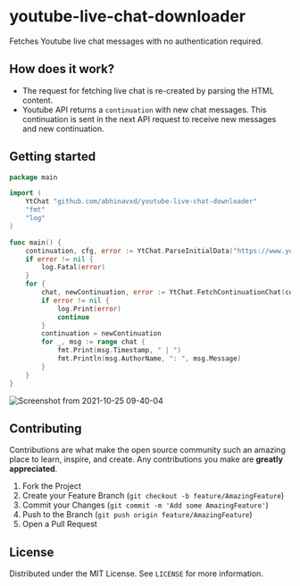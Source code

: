 # youtube-live-chat-downloader

Fetches Youtube live chat messages with no authentication required.

## How does it work?
* The request for fetching live chat is re-created by parsing the HTML content.
* Youtube API returns a `continuation` with new chat messages. This continuation is sent in the next API request to receive new messages and new continuation.

## Getting started 
```go
package main

import (
	YtChat "github.com/abhinavxd/youtube-live-chat-downloader"
	"fmt"
	"log"
)

func main() {
	continuation, cfg, error := YtChat.ParseInitialData("https://www.youtube.com/watch?v=5qap5aO4i9A")
	if error != nil {
		log.Fatal(error)
	}
	for {
		chat, newContinuation, error := YtChat.FetchContinuationChat(continuation, cfg)
		if error != nil {
			log.Print(error)
			continue
		}
		continuation = newContinuation
		for _, msg := range chat {
			fmt.Print(msg.Timestamp, " | ")
			fmt.Println(msg.AuthorName, ": ", msg.Message)
		}
	}
}
```

![Screenshot from 2021-10-25 09-40-04](https://user-images.githubusercontent.com/48166553/138645792-03baeb42-3eb9-4685-85f2-12c5ee694720.png)


<!-- CONTRIBUTING -->
## Contributing

Contributions are what make the open source community such an amazing place to learn, inspire, and create. Any contributions you make are **greatly appreciated**.

1. Fork the Project
2. Create your Feature Branch (`git checkout -b feature/AmazingFeature`)
3. Commit your Changes (`git commit -m 'Add some AmazingFeature'`)
4. Push to the Branch (`git push origin feature/AmazingFeature`)
5. Open a Pull Request



<!-- LICENSE -->
## License

Distributed under the MIT License. See `LICENSE` for more information.
